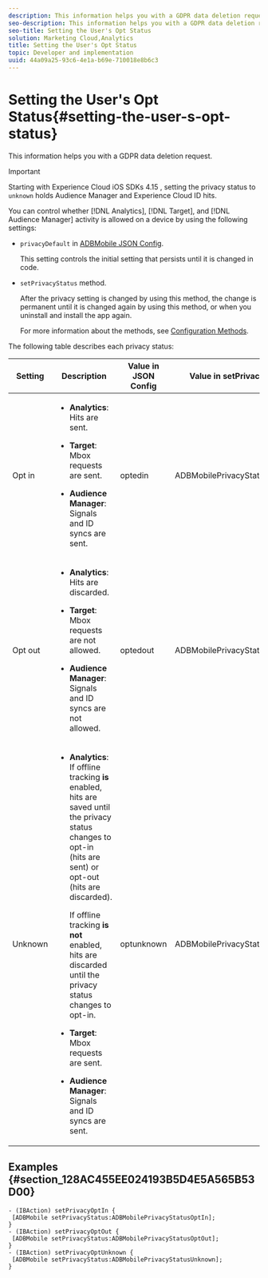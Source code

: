 ```yaml
---
description: This information helps you with a GDPR data deletion request.
seo-description: This information helps you with a GDPR data deletion request.
seo-title: Setting the User's Opt Status
solution: Marketing Cloud,Analytics
title: Setting the User's Opt Status
topic: Developer and implementation
uuid: 44a09a25-93c6-4e1a-b69e-710018e8b6c3
---
```


# Setting the User's Opt Status{#setting-the-user-s-opt-status}

This information helps you with a GDPR data deletion request.

>[!IMPORTANT]
>
>Starting with Experience Cloud iOS SDKs 4.15 , setting the privacy status to `unknown` holds Audience Manager and Experience Cloud ID hits.

You can control whether [!DNL Analytics], [!DNL Target], and [!DNL Audience Manager] activity is allowed on a device by using the following settings:

* `privacyDefault` in [ADBMobile JSON Config](../configuration/json-config/json-config.md#concept_105FBD9EBABE4B21BD7D49687AB2D5BA).

  This setting controls the initial setting that persists until it is changed in code. 

* `setPrivacyStatus` method.

  After the privacy setting is changed by using this method, the change is permanent until it is changed again by using this method, or when you uninstall and install the app again.

  For more information about the methods, see [Configuration Methods](../configuration/sdk-methods.md#concept_41E8501BF7514CC3A68679D7F2A49EEA).

The following table describes each privacy status: 

<table id="table_B97ABE85C501430F8DB41B1CF583266E"> 
 <thead> 
  <tr> 
   <th colname="col1" class="entry"> Setting </th> 
   <th colname="col2" class="entry"> Description </th> 
   <th colname="col3" class="entry"> Value in JSON Config </th> 
   <th colname="col4" class="entry"> Value in setPrivacyStatus </th> 
  </tr> 
 </thead>
 <tbody> 
  <tr> 
   <td colname="col1"> Opt in </td> 
   <td colname="col2"> <p> 
     <ul id="ul_70589B90AFF24AC090BAA8C2732F4C99"> 
      <li id="li_7168B5FFBABF4F8AA5EC934C0D57D6D0"> <p><b>Analytics</b>: Hits are sent. </p> </li> 
      <li id="li_0D7821312FEF429C8ECCAFA1B472846E"> <p><b>Target</b>: Mbox requests are sent. </p> </li> 
      <li id="li_99712718798B4F3CB1DB0C05685666E4"> <p><b>Audience Manager</b>: Signals and ID syncs are sent. </p> </li> 
     </ul> </p> </td> 
   <td colname="col3"> <span class="codeph"> optedin </span> </td> 
   <td colname="col4"> <span class="codeph"> ADBMobilePrivacyStatusOptIn </span> </td> 
  </tr> 
  <tr> 
   <td colname="col1"> Opt out </td> 
   <td colname="col2"> <p> 
     <ul id="ul_FF31CF8C59E5433B938310145BEC334D"> 
      <li id="li_0985E79A6F1D452A8C1A8A7D0EFBAF7C"> <p><b>Analytics</b>: Hits are discarded. </p> </li> 
      <li id="li_D8FC6A5947764583B4B05421BACE7643"> <p><b>Target</b>: Mbox requests are not allowed. </p> </li> 
      <li id="li_9ECC586D0AA94C49A4AC81D86E1F3F7E"> <p><b>Audience Manager</b>: Signals and ID syncs are not allowed. </p> </li> 
     </ul> </p> </td> 
   <td colname="col3"> <span class="codeph"> optedout </span> </td> 
   <td colname="col4"> <span class="codeph"> ADBMobilePrivacyStatusOptOut </span> </td> 
  </tr> 
  <tr> 
   <td colname="col1"> Unknown </td> 
   <td colname="col2"> <p> 
     <ul id="ul_5C453C30B6FF448FBC09DE260FE8CD41"> 
      <li id="li_245FABB96C6E496B8E90E04E3B4D4061"> <p><b>Analytics</b>: If offline tracking <b>is</b> enabled, hits are saved until the privacy status changes to opt-in (hits are sent) or opt-out (hits are discarded). </p> <p>If offline tracking <b>is not</b> enabled, hits are discarded until the privacy status changes to opt-in. </p> </li> 
      <li id="li_38BF9B90FD904702A57E538BA2B1E255"> <p><b>Target</b>: Mbox requests are sent. </p> </li> 
      <li id="li_3B81727F49E44E3CB4BF7506C5523DD3"> <p><b>Audience Manager</b>: Signals and ID syncs are sent. </p> </li> 
     </ul> </p> </td> 
   <td colname="col3"> <span class="codeph"> optunknown </span> </td> 
   <td colname="col4"> <span class="codeph"> ADBMobilePrivacyStatusUnknown </span> </td> 
  </tr> 
 </tbody> 
</table>

## Examples {#section_128AC455EE024193B5D4E5A565B53D00}

```
- (IBAction) setPrivacyOptIn { 
 [ADBMobile setPrivacyStatus:ADBMobilePrivacyStatusOptIn]; 
} 
- (IBAction) setPrivacyOptOut { 
 [ADBMobile setPrivacyStatus:ADBMobilePrivacyStatusOptOut]; 
} 
- (IBAction) setPrivacyOptUnknown { 
 [ADBMobile setPrivacyStatus:ADBMobilePrivacyStatusUnknown]; 
}
```

